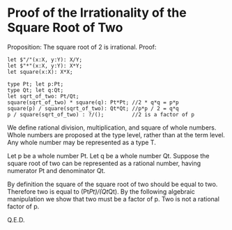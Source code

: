 # Proof of the Irrationality of the Square Root of Two

Proposition: The square root of 2 is irrational.
Proof:

```lsts
let $"/"(x:X, y:Y): X/Y;
let $"*"(x:X, y:Y): X*Y;
let square(x:X): X*X;

type Pt; let p:Pt;
type Qt; let q:Qt;
let sqrt_of_two: Pt/Qt;
square(sqrt_of_two) * square(q): Pt*Pt; //2 * q*q = p*p
square(p) / square(sqrt_of_two): Qt*Qt; //p*p / 2 = q*q
p / square(sqrt_of_two) : ?/();         //2 is a factor of p
```

We define rational division, multiplication, and square of whole numbers.
Whole numbers are proposed at the type level, rather than at the term level.
Any whole number may be represented as a type T.

Let p be a whole number Pt.
Let q be a whole number Qt.
Suppose the square root of two can be represented as a rational number, having numerator Pt and denominator Qt.

By definition the square of the square root of two should be equal to two.
Therefore two is equal to (Pt*Pt)/(Qt*Qt).
By the following algebraic manipulation we show that two must be a factor of p.
Two is not a rational factor of p.

Q.E.D.
